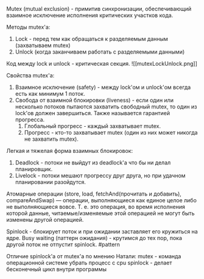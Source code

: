 Mutex (mutual exclusion) - примитив синхронизации, обеспечивающий взаимное исключение исполнения критических участков кода.

Методы mutex'a:
1. Lock - перед тем как обращаться к разделяемым данным (захватываем mutex)
2. Unlock (когда заканчиваем работать с разделяемыми данными)

Код между lock и unlock - критическая секция.
![[mutexLockUnlock.png]]

Свойства mutex'a:
1. Взаимное исключение (safety) - между lock'ом и unlock'ом всегда есть как минимум 1 поток.
2. Свобода от взаимной блокировки (liveness) - если один или несколько потоков пытаются захватить свободный mutex, то один из lock'ов должен завершиться. Также называется гарантией прогресса.
	1. Глобальный прогресс - каждый захватывает mutex.
	2. Прогресс - кто-то захватывает mutex (один из них может никогда не захватить mutex).

Легкая и тяжелая форма взаимных блокировок:
1. Deadlock - потоки не выйдут из deadlock'a что бы ни делал планировщик.
2. Livelock - потоки мешают прогрессу друг друга, но при удачном планировании разойдутся.

Атомарные операции (store, load, fetchAnd(прочитать и добавить), compareAndSwap) — операции, выполняющиеся как единое целое либо не выполняющиеся вовсе. Т. е. это операция, во время исполнения которой данные, читаемые/изменяемые этой операцией не могут быть изменены другой операцией.

Spinlock - блокирует поток и при ожидании заставляет его кружиться на ядре.
Busy waiting (паттерн ожидания) - крутимся до тех пор, пока другой поток не отпустит spinlock. #pattern

Отличие spinlock'a от mutex'a по мнению Натали:
	mutex - команда операционной системе убрать процесс с cpu
	spinlock - делает бесконечный цикл внутри программы